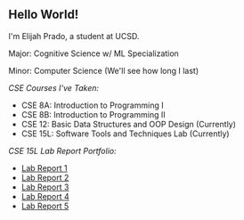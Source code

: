 ## Hello World!

I'm Elijah Prado, a student at UCSD.

Major: Cognitive Science w/ ML Specialization

Minor: Computer Science (We'll see how long I last)
 
_CSE Courses I've Taken:_
* CSE 8A: Introduction to Programming I
* CSE 8B: Introduction to Programming II
* CSE 12: Basic Data Structures and OOP Design (Currently)
* CSE 15L: Software Tools and Techniques Lab (Currently)

_CSE 15L Lab Report Portfolio:_

* [Lab Report 1](https://evprado849.github.io/cse15l-lab-reports/lab-report-1-week-2.html)
* [Lab Report 2](https://evprado849.github.io/cse15l-lab-reports/lab-report-2-week-4.html)
* [Lab Report 3](https://evprado849.github.io/cse15l-lab-reports/lab-report-3-week-6.html)
* [Lab Report 4](https://evprado849.github.io/cse15l-lab-reports/lab-report-4-week-8.html)
* [Lab Report 5](https://evprado849.github.io/cse15l-lab-reports/lab-report-5-week-10.html)
